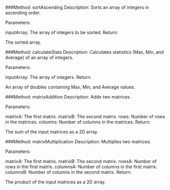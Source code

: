 ###Method: sortAscending
Description:
Sorts an array of integers in ascending order.

Parameters:

inputArray: The array of integers to be sorted.
Return:

The sorted array.


###Method: calculateStats
Description:
Calculates statistics (Max, Min, and Average) of an array of integers.

Parameters:

inputArray: The array of integers.
Return:

An array of doubles containing Max, Min, and Average values.

###Method: matrixAddition
Description:
Adds two matrices.

Parameters:

matrixA: The first matrix.
matrixB: The second matrix.
rows: Number of rows in the matrices.
columns: Number of columns in the matrices.
Return:

The sum of the input matrices as a 2D array.

###Method: matrixMultiplication
Description:
Multiplies two matrices.

Parameters:

matrixA: The first matrix.
matrixB: The second matrix.
rowsA: Number of rows in the first matrix.
columnsA: Number of columns in the first matrix.
columnsB: Number of columns in the second matrix.
Return:

The product of the input matrices as a 2D array.
